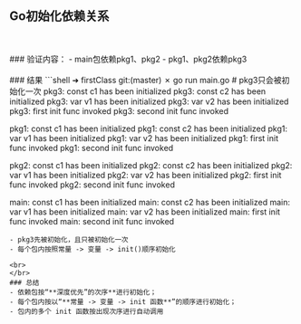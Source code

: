 ## Go初始化依赖关系
<br>
</br>
### 验证内容：
- main包依赖pkg1、pkg2
- pkg1、pkg2依赖pkg3

<br>
</br>
### 结果
```shell
➜  firstClass git:(master) ✗ go run main.go 
# pkg3只会被初始化一次
pkg3: const c1 has been initialized
pkg3: const c2 has been initialized
pkg3: var v1 has been initialized
pkg3: var v2 has been initialized
pkg3: first init func invoked
pkg3: second init func invoked

pkg1: const c1 has been initialized
pkg1: const c2 has been initialized
pkg1: var v1 has been initialized
pkg1: var v2 has been initialized
pkg1: first init func invoked
pkg1: second init func invoked

pkg2: const c1 has been initialized
pkg2: const c2 has been initialized
pkg2: var v1 has been initialized
pkg2: var v2 has been initialized
pkg2: first init func invoked
pkg2: second init func invoked

main: const c1 has been initialized
main: const c2 has been initialized
main: var v1 has been initialized
main: var v2 has been initialized
main: first init func invoked
main: second init func invoked
```
- pkg3先被初始化，且只被初始化一次
- 每个包内按照常量 -> 变量 -> init()顺序初始化

<br>
</br>
### 总结
- 依赖包按“**深度优先”的次序**进行初始化；
- 每个包内按以“**常量 -> 变量 -> init 函数**”的顺序进行初始化；
- 包内的多个 init 函数按出现次序进行自动调用